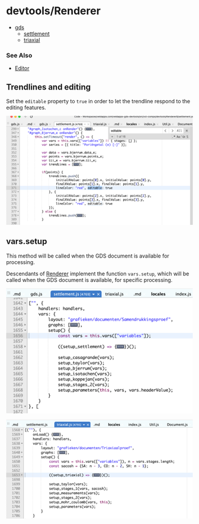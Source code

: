 # devtools/Renderer<gds> 

* [gds](:.js) 
	* [settlement](:.js)
	* [triaxial](:.js)

### See Also

* [Editor<gds>]((./../:))

## Trendlines and editing

Set the `editable` property to `true` in order to let the trendline respond to the editing features.

![20231108-164808-NcC6rO](https://raw.githubusercontent.com/relluf/screenshots/master/uPic/202311/20231108-164808-NcC6rO.png)

## vars.setup

This method will be called when the GDS document is available for processing.

Descendants of [Renderer<gds>]((./../:)) implement the function `vars.setup`, which will be called when the GDS document is available, for specific processing.

![20231108-125143-7e3gdO](https://raw.githubusercontent.com/relluf/screenshots/master/uPic/202311/20231108-125143-7e3gdO.png)

![20231108-124817-kafoQh](https://raw.githubusercontent.com/relluf/screenshots/master/uPic/202311/20231108-124817-kafoQh.png)